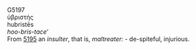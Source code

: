 G5197  
ὑβριστής  
hubristēs  
*hoo-bris-tace‘*  
From [5195](g5195) an *insulter*, that is, *maltreater:* - de-spiteful,
injurious.  
